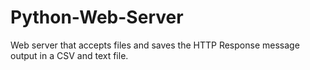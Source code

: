 # Python-Web-Server
Web server that accepts files and saves the HTTP Response message output in a CSV and text file.
